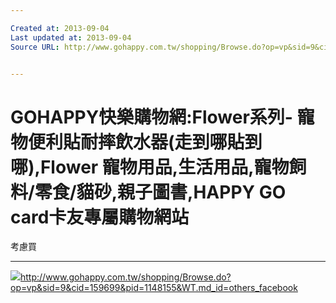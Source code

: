 ```yaml
---

Created at: 2013-09-04
Last updated at: 2013-09-04
Source URL: http://www.gohappy.com.tw/shopping/Browse.do?op=vp&sid=9&cid=159699&pid=1148155&WT.md_id=others_facebook


---
```


# GOHAPPY快樂購物網:Flower系列- 寵物便利貼耐摔飲水器(走到哪貼到哪),Flower 寵物用品,生活用品,寵物飼料/零食/貓砂,親子圖書,HAPPY GO card卡友專屬購物網站


考慮買

* * *

![](http://www.gohappy.com.tw/favicon.ico)<http://www.gohappy.com.tw/shopping/Browse.do?op=vp&sid=9&cid=159699&pid=1148155&WT.md_id=others_facebook>

